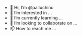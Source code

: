 - 👋 Hi, I’m @palluchinu
- 👀 I’m interested in ...
- 🌱 I’m currently learning ...
- 💞️ I’m looking to collaborate on ...
- 📫 How to reach me ...

<!---
palluchinu/palluchinu is a ✨ special ✨ repository because its `README.md` (this file) appears on your GitHub profile.
You can click the Preview link to take a look at your changes.
--->
